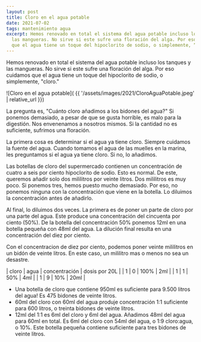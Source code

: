 ```yaml
---
layout: post
title: Cloro en el agua potable
date: 2021-07-02
tags: mantenimiento agua
excerpt: Hemos renovado en total el sistema del agua potable incluso los tanques y
  las mangueras. No sirve si este sufre una floración del alga. Por eso cuidamos
  que el agua tiene un toque del hipoclorito de sodio, o simplemente, “cloro.”
---
```


Hemos renovado en total el sistema del agua potable incluso los tanques y las
mangueras. No sirve si este sufre una floración del alga. Por eso cuidamos que
el agua tiene un toque del hipoclorito de sodio, o simplemente, "cloro."

![Cloro en el agua potable]( {{ '/assets/images/2021/CloroAguaPotable.jpeg' |
relative_url }})

La pregunta es, "Cuánto cloro añadimos a los bidones del agua?" Si ponemos
demasiado, a pesar de que se gusta horrible, es malo para la digestión. Nos
envenenamos a nosotros mismos. Si la cantidad no es suficiente, sufrimos una
floración.

La primera cosa es determinar si el agua ya tiene cloro. Siempre cuidamos la
fuente del agua. Cuando tomamos el agua de las muelles en la marina, les
preguntamos si el agua ya tiene cloro. Si no, lo añadimos.

Las botellas de cloro del supermercado contienen un concentración de cuatro a
seis por ciento hipoclorito de sodio. Esto es normal. De este, queremos añadir
solo dos mililitros por veinte litros. Dos mililitros es muy poco. Si ponemos
tres, hemos puesto mucho demasiado. Por eso, no ponemos ninguna con la
concentración que viene en la botella. Lo diluimos la concentración antes de
añadirlo.

Al final, lo diluimos dos veces. La primera es de poner un parte de cloro por
una parte del agua. Este produce una concentración del cincuenta por ciento
(50%).  De la botella del concentración 50% ponemos 12ml en una botella pequeña
con 48ml del agua. La dilución final resulta en una concentración del diez por
ciento.

Con el concentracion de diez por ciento, podemos poner veinte mililitros en un
bidón de veinte litros. En este caso, un mililitro mas o menos no sea un
desastre.

| cloro | agua | concentración | dosis por 20L |
| 1 | 0 | 100% | 2ml |
| 1 | 1 | 50% | 4ml |
| 1 | 9 | 10% | 20ml |

- Una botella de cloro que contiene 950ml es suficiente para 9.500 litros del agua!
  Es 475 bidones de veinte litros.
- 60ml del cloro con 60ml del agua produje concentración 1:1 suficiente para 600 litros,
  o treinta bidones de veinte litros.
- 12ml del 1:1 es 6ml del cloro y 6ml del agua. Añadimos 48ml del agua para
  60ml en total. Es 6ml del cloro con 54ml del agua, o 1:9 cloro:agua, o 10%.
  Este botella pequeña contiene suficiente para tres bidones de veinte litros.

